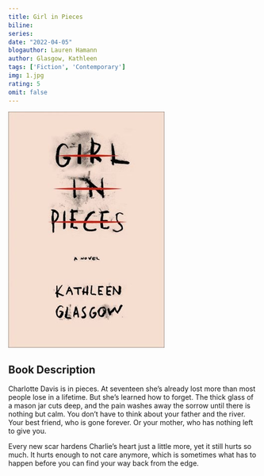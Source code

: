 ```yaml
---
title: Girl in Pieces
biline:
series:
date: "2022-04-05"
blogauthor: Lauren Hamann
author: Glasgow, Kathleen
tags: ['Fiction', 'Contemporary']
img: 1.jpg
rating: 5
omit: false
---
```


![Book Cover](1.jpg)

## Book Description

Charlotte Davis is in pieces. At seventeen she’s already lost more than most people lose in a lifetime. But she’s learned how to forget. The thick glass of a mason jar cuts deep, and the pain washes away the sorrow until there is nothing but calm. You don’t have to think about your father and the river. Your best friend, who is gone forever. Or your mother, who has nothing left to give you.

Every new scar hardens Charlie’s heart just a little more, yet it still hurts so much. It hurts enough to not care anymore, which is sometimes what has to happen before you can find your way back from the edge.